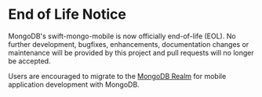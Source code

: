 # End of Life Notice
MongoDB's swift-mongo-mobile is now officially end-of-life (EOL). No further development, bugfixes, enhancements, documentation changes or maintenance will be provided by this project and pull requests will no longer be accepted.

Users are encouraged to migrate to the [MongoDB Realm](https://www.mongodb.com/realm) for mobile application development with MongoDB.
